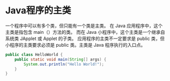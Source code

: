# Java程序的主类

一个程序中可以有多个类，但只能有一个类是主类。
在 Java 应用程序中，这个主类是指包含 main（）方法的类。
而在 Java 小程序中，这个主类是一个继承自系统类 JApplet 或 Applet 的子类。
应用程序的主类不一定要求是 public 类，但小程序的主类要求必须是 public 类。主类是 Java 程序执行的入口点。

```java
public class HelloWorld {
    public static void main(String[] args) {
        System.out.println("Hello World!");
    }
}
```

